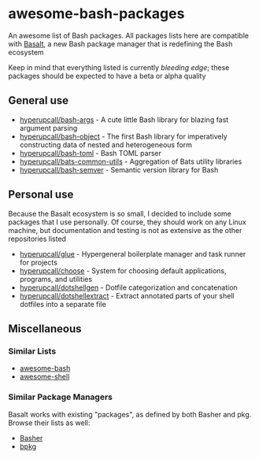 # awesome-bash-packages

An awesome list of Bash packages. All packages lists here are compatible with [Basalt](https://github.com/hyperupcall/basalt), a new Bash package manager that is redefining the Bash ecosystem

Keep in mind that everything listed is currently _bleeding edge_; these packages should be expected to have a beta or alpha quality

## General use

- [hyperupcall/bash-args](https://github.com/hyperupcall/bash-args) - A cute little Bash library for blazing fast argument parsing
- [hyperupcall/bash-object](https://github.com/hyperupcall/bash-object) - The first Bash library for imperatively constructing data of nested and heterogeneous form
- [hyperupcall/bash-toml](https://github.com/hyperupcall/bash-toml) - Bash TOML parser
- [hyperupcall/bats-common-utils](https://github.com/hyperupcall/bats-common-utils) - Aggregation of Bats utility libraries
- [hyperupcall/bash-semver](https://github.com/hyperupcall/bash-semver) - Semantic version library for Bash

## Personal use

Because the Basalt ecosystem is so small, I decided to include some packages that I use personally. Of course, they should work on any Linux machine, but documentation and testing is not as extensive as the other repositories listed

- [hyperupcall/glue](https://github.com/hyperupcall/glue) - Hypergeneral boilerplate manager and task runner for projects
- [hyperupcall/choose](https://github.com/hyperupcall/choose) - System for choosing default applications, programs, and utilities
- [hyperupcall/dotshellgen](https://github.com/hyperupcall/dotshellgen) - Dotfile categorization and concatenation
- [hyperupcall/dotshellextract](https://github.com/hyperupcall/dotshellextract) - Extract annotated parts of your shell dotfiles into a separate file

## Miscellaneous

### Similar Lists

- [awesome-bash](https://github.com/awesome-lists/awesome-bash)
- [awesome-shell](https://github.com/alebcay/awesome-shell)

### Similar Package Managers

Basalt works with existing "packages", as defined by both Basher and pkg. Browse their lists as well:

- [Basher](https://www.basher.it/package)
- [bpkg](https://bpkg.sh/packages/name)
